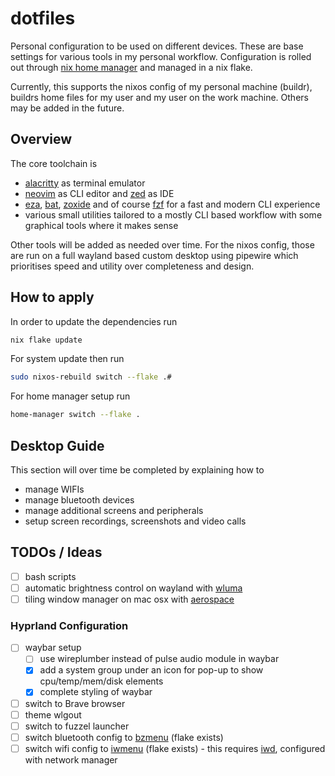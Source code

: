 # dotfiles

Personal configuration to be used on different devices. These are base settings
for various tools in my personal workflow. Configuration is rolled out through
[nix home manager](https://github.com/nix-community/home-manager) and managed in
a nix flake.

Currently, this supports the nixos config of my personal machine (buildr),
buildrs home files for my user and my user on the work machine. Others may be
added in the future.


## Overview

The core toolchain is

* [alacritty](https://alacritty.org/) as terminal emulator
* [neovim](https://neovim.io/) as CLI editor and [zed](https://zed.dev/) as IDE
* [eza](https://eza.rocks/), [bat](https://github.com/sharkdp/bat),
  [zoxide](https://github.com/ajeetdsouza/zoxide) and of course
  [fzf](https://github.com/junegunn/fzf) for a fast and modern CLI experience
* various small utilities tailored to a mostly CLI based workflow with some
  graphical tools where it makes sense

Other tools will be added as needed over time. For the nixos config, those are
run on a full wayland based custom desktop using pipewire which prioritises
speed and utility over completeness and design.


## How to apply

In order to update the dependencies run

```sh
nix flake update
```

For system update then run

```sh
sudo nixos-rebuild switch --flake .#
```

For home manager setup run

```sh
home-manager switch --flake .
```


## Desktop Guide

This section will over time be completed by explaining how to

* manage WIFIs
* manage bluetooth devices
* manage additional screens and peripherals
* setup screen recordings, screenshots and video calls

## TODOs / Ideas

* [ ] bash scripts
* [ ] automatic brightness control on wayland with [wluma](https://github.com/maximbaz/wluma)
* [ ] tiling window manager on mac osx with [aerospace](https://github.com/nikitabobko/AeroSpace)

### Hyprland Configuration

* [ ] waybar setup
  * [ ] use wireplumber instead of pulse audio module in waybar
  * [x] add a system group under an icon for pop-up to show cpu/temp/mem/disk
        elements
  * [x] complete styling of waybar
* [ ] switch to Brave browser
* [ ] theme wlgout
* [ ] switch to fuzzel launcher
* [ ] switch bluetooth config to [bzmenu](https://github.com/e-tho/bzmenu)
      (flake exists)
* [ ] switch wifi config to [iwmenu](https://github.com/e-tho/iwmenu)
      (flake exists) - this requires [iwd](https://nixos.wiki/wiki/Iwd), configured with network manager
